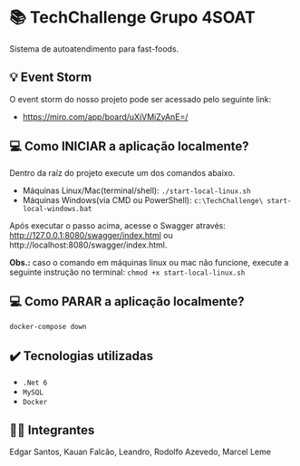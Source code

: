 # 📚 TechChallenge Grupo 4SOAT

Sistema de autoatendimento para fast-foods.

## 💡 Event Storm

O event storm do nosso projeto pode ser acessado pelo seguinte link:
- https://miro.com/app/board/uXjVMiZyAnE=/

## 💻 Como INICIAR a aplicação localmente?

Dentro da raíz do projeto execute um dos comandos abaixo.

- Máquinas Linux/Mac(terminal/shell): `./start-local-linux.sh`
- Máquinas Windows(via CMD ou PowerShell): `c:\TechChallenge\ start-local-windows.bat`

Após executar o passo acima, acesse o Swagger através: http://127.0.0.1:8080/swagger/index.html ou http://localhost:8080/swagger/index.html.

**Obs.:** caso o comando em máquinas linux ou mac não funcione, execute a seguinte instrução no terminal: `chmod +x start-local-linux.sh`

## 💻 Como PARAR a aplicação localmente?

`docker-compose down`

## ✔️ Tecnologias utilizadas

- ``.Net 6``
- ``MySQL``
- ``Docker``

## 👨‍💻 Integrantes
Edgar Santos,
Kauan Falcão,
Leandro,
Rodolfo Azevedo,
Marcel Leme